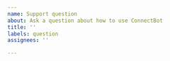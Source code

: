 ```yaml
---
name: Support question
about: Ask a question about how to use ConnectBot
title: ''
labels: question
assignees: ''

---
```


<!-- Please include all relevant details to help with your support request. -->
